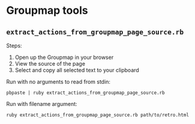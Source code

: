 # Groupmap tools

## `extract_actions_from_groupmap_page_source.rb`

Steps:

1. Open up the Groupmap in your browser
2. View the source of the page
3. Select and copy all selected text to your clipboard

Run with no arguments to read from stdin:

```
pbpaste | ruby extract_actions_from_groupmap_page_source.rb
```

Run with filename argument:

```
ruby extract_actions_from_groupmap_page_source.rb path/to/retro.html
```
